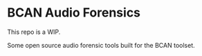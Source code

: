 # BCAN Audio Forensics

This repo is a WIP.

Some open source audio forensic tools built for the BCAN toolset.
